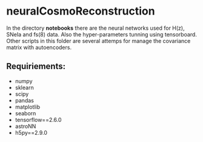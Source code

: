 # neuralCosmoReconstruction

In the directory **notebooks** there are the neural networks used for
H(z), SNeIa and fs(8) data. Also the hyper-parameters tunning using
tensorboard. Other scripts in this folder are several 
attemps for manage the covariance matrix with autoencoders.


Requiriements:
---------------

   - numpy
   - sklearn
   - scipy
   - pandas
   - matplotlib
   - seaborn
   - tensorflow==2.6.0
   - astroNN
   - h5py==2.9.0




